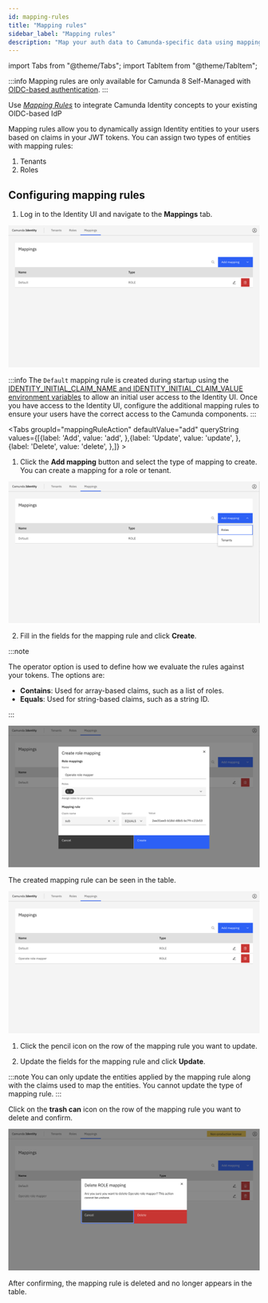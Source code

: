 ```yaml
---
id: mapping-rules
title: "Mapping rules"
sidebar_label: "Mapping rules"
description: "Map your auth data to Camunda-specific data using mapping rules."
---
```


import Tabs from "@theme/Tabs";
import TabItem from "@theme/TabItem";

:::info
Mapping rules are only available for Camunda 8 Self-Managed with [OIDC-based authentication](/self-managed/identity/configuration/connect-to-an-oidc-provider.md).
:::

Use [_Mapping Rules_](/self-managed/identity/mapping-rules.md) to integrate Camunda Identity concepts to your existing OIDC-based IdP

Mapping rules allow you to dynamically assign Identity entities to your users based on claims in your JWT tokens. You can assign two types of entities with mapping rules:

1. Tenants
2. Roles

## Configuring mapping rules

1. Log in to the Identity UI and navigate to the **Mappings** tab.

![mapping-rule-management-tab](./img/mapping-rule-management-tab.png)

:::info
The `Default` mapping rule is created during startup using the [IDENTITY_INITIAL_CLAIM_NAME and
IDENTITY_INITIAL_CLAIM_VALUE environment variables](/self-managed/identity/miscellaneous/configuration-variables.md#oidc-configuration) to
allow an initial user access to the Identity UI. Once you have
access to the Identity UI, configure the additional mapping rules to ensure your users have
the correct access to the Camunda components.
:::

<Tabs groupId="mappingRuleAction" defaultValue="add" queryString
values={[{label: 'Add', value: 'add', },{label: 'Update', value: 'update', },{label: 'Delete', value: 'delete', },]} >

<TabItem value="add">

1. Click the **Add mapping** button and select the type of mapping to create. You can create a mapping for a role or
   tenant.

![mapping-rule-add](./img/mapping-rule-add-mapping.png)

2. Fill in the fields for the mapping rule and click **Create**.

:::note

The operator option is used to define how we evaluate the rules against your tokens. The options are:

- **Contains**: Used for array-based claims, such as a list of roles.
- **Equals**: Used for string-based claims, such as a string ID.

:::

![mapping-rule-add-modal](./img/mapping-rule-add-mapping-modal.png)

The created mapping rule can be seen in the table.

![mapping-rule-refreshed-table](./img/mapping-rule-refreshed-table.png)

</TabItem>
<TabItem value="update">

1. Click the pencil icon on the row of the mapping rule you want to update.

2. Update the fields for the mapping rule and click **Update**.

:::note
You can only update the entities applied by the mapping rule along with the claims used to map the entities. You cannot
update the type of mapping rule.
:::

</TabItem>
<TabItem value="delete">

Click on the **trash can** icon on the row of the mapping rule you want to delete and confirm.

![mapping-rule-delete-modal](./img/mapping-rule-delete-modal.png)

After confirming, the mapping rule is deleted and no longer appears in the table.

</TabItem>

</Tabs>
